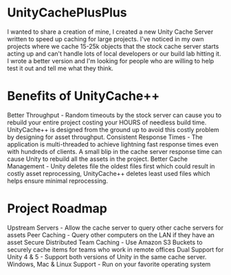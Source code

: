 # UnityCachePlusPlus
I wanted to share a creation of mine, I created a new Unity Cache Server written to speed up caching for large projects. I've noticed in my own projects where we cache 15-25k objects that the stock cache server starts acting up and can't handle lots of local developers or our build lab hitting it. I wrote a better version and I'm looking for people who are willing to help test it out and tell me what they think.

# Benefits of UnityCache++
Better Throughput - Random timeouts by the stock server can cause you to rebuild your entire project costing your HOURS of needless build time. UnityCache++ is designed from the ground up to avoid this costly problem by designing for asset throughput.
Consistent Response Times - The application is multi-threaded to achieve lightning fast response times even with hundreds of clients. A small blip in the cache server response time can cause Unity to rebuild all the assets in the project.
Better Cache Management - Unity deletes file the oldest files first which could result in costly asset reprocessing, UnityCache++ deletes least used files which helps ensure minimal reprocessing.

# Project Roadmap
Upstream Servers - Allow the cache server to query other cache servers for assets
Peer Caching - Query other computers on the LAN if they have an asset
Secure Distributed Team Caching - Use Amazon S3 Buckets to securely cache items for teams who work in remote offices
Dual Support for Unity 4 & 5 - Support both versions of Unity in the same cache server.
Windows, Mac & Linux Support - Run on your favorite operating system

